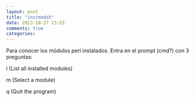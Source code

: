 ```yaml
---
layout: post
title: "instmodsh"
date: 2013-10-27 13:53
comments: true
categories: 
---
```

Para conocer los módulos perl instalados. Entra en el prompt (cmd?) con 3 preguntas:

l (List all installed modules)

m <module> (Select a module)

q (Quit the program)

